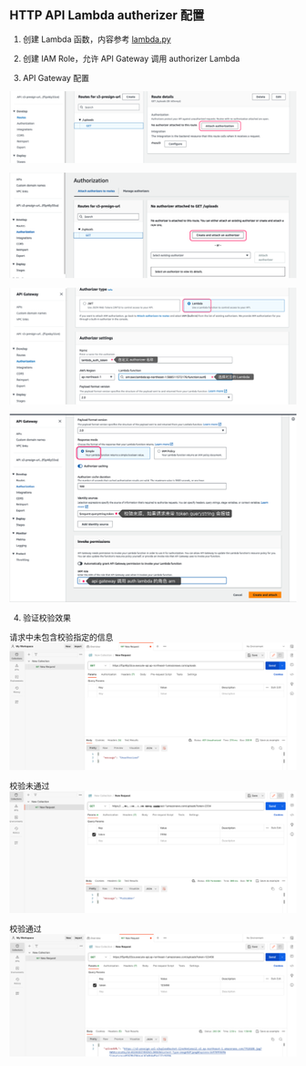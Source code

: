 ## HTTP API  Lambda autherizer 配置

1. 创建 Lambda 函数，内容参考 [lambda.py](./lambda.py)

2. 创建 IAM Role，允许 API Gateway 调用 authorizer Lambda

3. API Gateway 配置

![](imgs/2023-10-12-16-17-29.png)

![](imgs/2023-10-12-16-18-02.png)

![](imgs/2023-10-12-16-19-22.png)

![](imgs/2023-10-12-16-22-55.png)

4. 验证校验效果

请求中未包含校验指定的信息
![](2023-10-12-16-26-33.png)

校验未通过
![](2023-10-12-16-26-09.png)

校验通过
![](2023-10-12-16-27-08.png)
